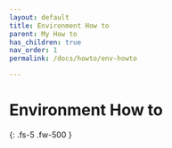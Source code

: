 ```yaml
---
layout: default
title: Environment How to
parent: My How to
has_children: true
nav_order: 1
permalink: /docs/howto/env-howto

---
```


# Environment How to
{: .fs-5 .fw-500 }

